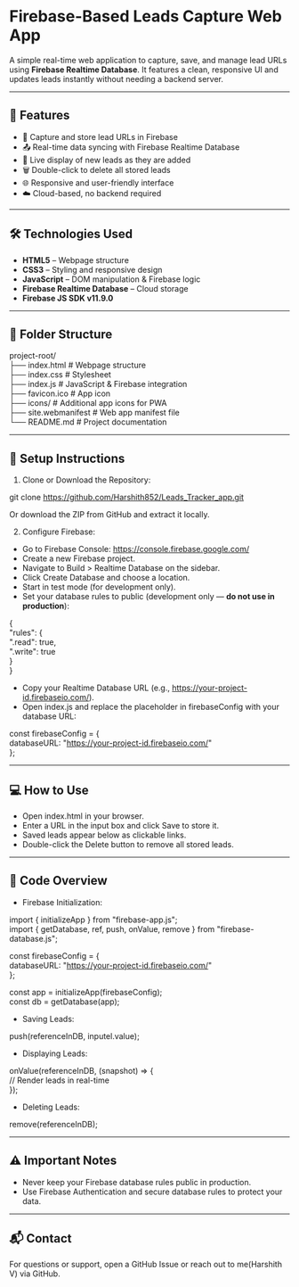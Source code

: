 # Firebase-Based Leads Capture Web App

A simple real-time web application to capture, save, and manage lead URLs using **Firebase Realtime Database**. It features a clean, responsive UI and updates leads instantly without needing a backend server.

---

## 🚀 Features

- 🔗 Capture and store lead URLs in Firebase  
- 📤 Real-time data syncing with Firebase Realtime Database  
- 🔄 Live display of new leads as they are added  
- 🗑️ Double-click to delete all stored leads  
- 🌐 Responsive and user-friendly interface  
- ☁️ Cloud-based, no backend required

---

## 🛠️ Technologies Used

- **HTML5** – Webpage structure  
- **CSS3** – Styling and responsive design  
- **JavaScript** – DOM manipulation & Firebase logic  
- **Firebase Realtime Database** – Cloud storage  
- **Firebase JS SDK v11.9.0**

---

## 📁 Folder Structure

project-root/  
├── index.html          # Webpage structure  
├── index.css           # Stylesheet  
├── index.js            # JavaScript & Firebase integration  
├── favicon.ico         # App icon  
├── icons/              # Additional app icons for PWA  
├── site.webmanifest    # Web app manifest file  
└── README.md           # Project documentation

---

## 🔧 Setup Instructions

1. Clone or Download the Repository:

git clone https://github.com/Harshith852/Leads_Tracker_app.git

Or download the ZIP from GitHub and extract it locally.

2. Configure Firebase:

- Go to Firebase Console: https://console.firebase.google.com/  
- Create a new Firebase project.  
- Navigate to Build > Realtime Database on the sidebar.  
- Click Create Database and choose a location.  
- Start in test mode (for development only).  
- Set your database rules to public (development only — **do not use in production**):

{  
  "rules": {  
    ".read": true,  
    ".write": true  
  }  
}

- Copy your Realtime Database URL (e.g., https://your-project-id.firebaseio.com/).  
- Open index.js and replace the placeholder in firebaseConfig with your database URL:

const firebaseConfig = {  
    databaseURL: "https://your-project-id.firebaseio.com/"  
};

---

## 💻 How to Use

- Open index.html in your browser.  
- Enter a URL in the input box and click Save to store it.  
- Saved leads appear below as clickable links.  
- Double-click the Delete button to remove all stored leads.

---

## 🧪 Code Overview

- Firebase Initialization:

import { initializeApp } from "firebase-app.js";  
import { getDatabase, ref, push, onValue, remove } from "firebase-database.js";

const firebaseConfig = {  
    databaseURL: "https://your-project-id.firebaseio.com/"  
};

const app = initializeApp(firebaseConfig);  
const db = getDatabase(app);

- Saving Leads:

push(referenceInDB, inputel.value);

- Displaying Leads:

onValue(referenceInDB, (snapshot) => {  
    // Render leads in real-time  
});

- Deleting Leads:

remove(referenceInDB);

---

## ⚠️ Important Notes

- Never keep your Firebase database rules public in production.  
- Use Firebase Authentication and secure database rules to protect your data.

---

## 📬 Contact

For questions or support, open a GitHub Issue or reach out to me(Harshith V) via GitHub.
